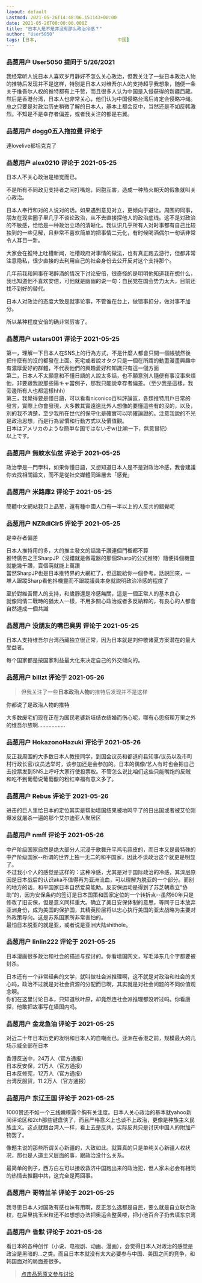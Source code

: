 ```yaml
---
layout: default
Lastmod: 2021-05-26T14:48:06.151143+00:00
date: 2021-05-26T00:00:00.000Z
title: "日本人是不是并没有那么政治冷感？"
author: "User5050"
tags: [日本,								中国]
---
```



### 品葱用户 **User5050** 提问于 5/26/2021
    
我经常听人说日本人喜欢岁月静好不怎么关心政治，但我关注了一些日本政治人物的推特后发现并不是这样，特别是日本人对维吾尔人的支持超乎我想象，随便一条关于维吾尔人权的推特都有上千赞，而且很多人认为中国是入侵获得的新疆西藏。然后是香港台湾，日本人也非常关心，他们认为中国侵略台湾后肯定会侵略冲绳。总之只要是对政治历史稍微了解的日本人，基本上都会反中，当然还是不如反韩激烈。不知是不是幸存者偏差，或者我关注的都是右翼。
    
                

### 品葱用户 **dogg0五入拖拉曼** 评论于 
        
連lovelive都坦克克了
        
                

### 品葱用户 **alex0210** 评论于 2021-05-25
        
日本人不关心政治是错觉而已。  
  
不是所有不同政见支持者之间打嘴炮，同胞互害，造成一种热火朝天的假象就叫关心政治。  
  
日本人奉行和对的人说对的话。如果遇到意见对立，更倾向于避让。周围的同事，朋友在现实圈子里几乎不谈论政治，从不去直接探他人的政治底线。这不是对政治的不敏感，恰恰是一种政治立场的清晰化。我认识几乎所有人对时事都有自己比较独到的一些见解，且非常不喜欢简单的把事情二元化，有时候喝酒偶尔一句话非常令人耳目一新。  
  
大家会在推特上吐槽新闻，吐槽政府对事情的做法，也有真正跑去游行，但都非常注意隐私，很少直接的去利用自己的社会身份去公开反对这个支持那个。  
  
  
几年前我和同事在喝醉酒的情况下讨论安倍，很奇怪的是明明他知道我在想什么，我也知道他不喜欢安倍，可他就是幽幽的说一句：自民党在国会势力太大，目前还找不到好的替代。  
  
日本人对政治的态度大致是就事论事，不管谁在台上，做错事扣分，做对事不加分。  
  
所以某种程度安倍的确非常厉害了。
        
                

### 品葱用户 **ustars001** 评论于 2021-05-25
        
第一，理解一下日本人在SNS上的行為方式，不是什麼人都會只開一個帳號然後把什麼有的沒的都發在上面。死宅或者說オタク只是一個在所謂的動畫漫畫興趣中有濃厚愛好的群體，不代表他們的興趣愛好和知識只有這一個方面  
第二，日本人不太願意和不懂日語的人說太多話，也不願意別人隨便有事沒事來煩他，非要跟我說那些陽キャ當例子，那我只能說幸存者偏差。（至少我是這樣，我旁邊所有人也都這樣hhh）  
第三，我覺得要是懂日語，可以看看niconico百科評論區，各類推特用戶日常的發言，實際上你會發現，大多數其實遠遠比外人想像的要懂這些有的沒的，以及，別的我不清楚，至少我所在世代的保守化是確實可以明確論證的。注意我說的不光是政治思想，而是行為習慣和行動方式以及價值觀。  
日本はアメリカのような簡単な国ではないぞw(比喻一下，無意冒犯）  
以上です。
        
                

### 品葱用户 **無紋水仙盆** 评论于 2021-05-25
        
政治學是一門學科，如果你懂日語，又想知道日本人是不是對政治冷感，我會建議你去找相關論文，而不是從社交媒體同溫層去「感覺」
        
                

### 品葱用户 **米路庫2** 评论于 2021-05-25
        
簡體中文網站我只上品葱，還有種中國人口有一半以上的人反共的錯覺呢
        
                

### 品葱用户 **NZRdlClr5** 评论于 2021-05-25
        
是幸存者偏差  
  
日本人推特用的多，大的推主發文的話幾千讚連個門檻都不算  
推特廣告之王SharpJP（沒錯就是做電器的那個Sharp的公式推特）隨便抖個機靈就能幾千讚，賣個萌就能上萬讚  
當然SharpJP也是日本推特界的大網紅了，但這能給你一個參考。話説回來，一堆人跟蹤Sharp看他抖機靈而不跟蹤議員本身就説明政治冷感的程度了  
  
至於對維吾爾人的支持，和歲靜還是冷感無關，這是一個正常人的基本良心  
就像同情二戰時的猶太人一樣，不用多關心政治或者多反納粹的，有良心的人都會自然達成一個共識
        
                

### 品葱用户 **没朋友的嘴巴臭男** 评论于 2021-05-25
        
日本人支持维吾尔台湾西藏独立很正常，因为日本就是刘仲敬诸夏方案潜在的最大受益者。  
  
每个国家都是按国家利益最大化来决定自己的外交倾向的。
        
                

### 品葱用户 **billzt** 评论于 2021-05-26
        
> 但我关注了一些**日本政治人物**的推特后发现并不是这样

  
  
你都说了是政治人物的推特  
  
大多数废宅们现在正在为国民老婆新垣结衣结婚而伤心呢，哪有心思搭理万里之外的维吾尔族啊………………
        
                

### 品葱用户 **HokazonoHazuki** 评论于 2021-05-26
        
反正我周围的大多数日本人教授同学，到国会议员和都道府县知事/议员以及市町村行政长官/议员选举时，该参加还是会参加的。日本的偶像/艺人有时也会把自己去投票发到SNS上呼吁大家行使投票权。不管怎么说比咱们这些只能嘴炮的反贼和吃不到葡萄说葡萄酸的粉红幸福有意义多了。
        
                

### 品葱用户 **Rebus** 评论于 2021-05-26
        
进击的巨人里给日本的定位其实是帮助墙国结果被地鸣平了的日出国或者被艾伦刚爆发就屠杀一遍的那个艾尔迪亚人聚居区
        
                

### 品葱用户 **nmff** 评论于 2021-05-26
        
中产阶级国家自然是绝大部分人沉浸于歌舞升平鸡毛蒜皮的，而日本又是最特殊的中产阶级国家--所谓的世界上独一无二的和平国家，因此不谈政治这个就更是明显了。  
不过我小个人的感觉是这样的：这种冷感，尤其是对于国际政治的冷感，其深层原因是日本战后的认识aka不值得再为亚洲流血，可以理解为脱亚的一个部分。而别的地方的话，和平国家日本自然爱莫能助。反安保运动是得到了苏芝朝鼎立“协助”的，因为安保条约的签订是日本国策和国家定位的一个转折点--虽然60年只是修改了旧安保，但是意义同样重大。确立了美日安保体制的意思，等同于日本放弃亚洲身份，成为美国的保护国，其精英阶层将以忠心执行美国的亚太战略为主要对外政策导向。这是苏系国家所非常害怕的。  
最怕日本脱亚的就是亚，或者说是亚洲大陆shithole。
        
                

### 品葱用户 **linlin222** 评论于 2021-05-25
        
日本漫画很多政治和社会的描述与探讨的。你看墙国网文，写毛泽东几个字都要被封杀。  
  
日本还有一个非常经典的文学，就叫做社会派推理啊，这不就是对政治和社会的关心吗，政治不过就是对社会资源的分配而已啊，其实就是对社会问题的不同价值观念啊。  
你们在这里讨论日本，只知道秋叶原，却竟然连社会派推理都没听过吗。你看唐探，他敢把故事写在墙国内吗。
        
                

### 品葱用户 **金龙鱼油** 评论于 2021-05-25
        
对近二十年日本历史的发明和日本人的自嘲而已。亚洲在香港之前，规模最大的几场示威全部在日本  
  
香港反送中，24万人（官方通报）  
日本反安保，21万人（官方通报）  
日本反修宪，12万人（官方通报）  
台湾反服贸，11.2万人（官方通报）
        
                

### 品葱用户 **东辽王国** 评论于 2021-05-25
        
1000赞还不如一个三线嫩模露个胸有关注度。日本人关心政治的基本就yahoo新闻评论区和2ch那些键盘侠了，而且严格意义上也谈不上政治，更像是种族主义民族主义。这点就跟台湾人一样，看上去是反共，实际反共只是讨厌中国人的附加产物罢了。  
  
像题主说的那些所谓关心新疆的，大致如此。就算真的只是单纯关心新疆人权状况，那也是人道主义层面的事，跟政治没什么关系。  
  
最简单的例子，西方白左可以接收救济中国跑出来的政治犯，但人家未必会有相同的热情去推翻中共，这完全是两回事。
        
                

### 品葱用户 **哥特兰羊** 评论于 2021-05-25
        
我寻思日本人对国政有感也妹有用啊，反正怎么选都是自民，要么就是自立联合政权，在屎里挑玉米粒还不如想想办法把奥运会整黄喽，把小池百合子扔去填东京湾
        
                

### 品葱用户 **昏默** 评论于 2021-05-26
        
看日本的各种创作（小说、电视剧、动画、漫画），会觉得日本人对政治的感觉是政治是黑暗的...之类。而且日本本就没有太大必要参与中国、美国之间的竞争，和韩国面对的局面差很多。
        
                





> [点击品葱原文参与讨论](https://pincong.rocks/question/38997)

